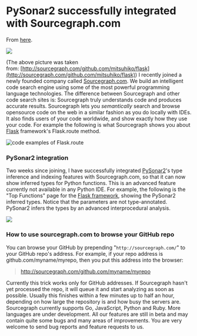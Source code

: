 # PySonar2 successfully integrated with Sourcegraph.com

From [here](https://yinwang0.substack.com/p/pysonar-sourcegraph).

![](https://substackcdn.com/image/fetch/w_1456,c_limit,f_auto,q_auto:good,fl_progressive:steep/https%3A%2F%2Fbucketeer-e05bbc84-baa3-437e-9518-adb32be77984.s3.amazonaws.com%2Fpublic%2Fimages%2F01ff6607-60b5-4bf2-a849-16970fb9823e_400x162.png)

<span>(The above picture was taken from: </span>[http://sourcegraph.com/github.com/mitsuhiko/flask](http://sourcegraph.com/github.com/mitsuhiko/flask)<span>) I recently joined a newly founded company called</span> [Sourcegraph.com](http://www.sourcegraph.com)<span>. We build an intelligent code search engine using some of the most powerful programming language technologies. The difference between Sourcegraph and other code search sites is: Sourcegraph truly understands code and produces accurate results. Sourcegraph lets you</span> _semantically_ <span>search and browse opensource code on the web in a similar fashion as you do locally with IDEs. It also finds users of your code worldwide, and show exactly how they use your code. For example the following is what Sourcegraph shows you about</span> [Flask](http://sourcegraph.com/github.com/mitsuhiko/flask)<span> framework's Flask.route method.</span>

![](https://substackcdn.com/image/fetch/w_1456,c_limit,f_auto,q_auto:good,fl_progressive:steep/https%3A%2F%2Fbucketeer-e05bbc84-baa3-437e-9518-adb32be77984.s3.amazonaws.com%2Fpublic%2Fimages%2F4d571736-2e07-46f9-b86c-b809ebb3ca3c_300x279.png "code examples of Flask.route")

### PySonar2 integration

<span>Two weeks since joining, I have successfully integrated</span> [PySonar2](http://github.com/yinwang0/pysonar2)<span>'s type inference and indexing features with Sourcegraph.com, so that it can now show inferred types for Python functions. This is an advanced feature currently not available in any Python IDE. For example, the following is the "Top Functions" page for the</span> [Flask framework](http://flask.pocoo.org)<span>, showing the PySonar2 inferred types. Notice that the parameters are not type-annotated. PySonar2 infers the types by an advanced interprocedural analysis.</span>

![](https://substackcdn.com/image/fetch/w_1456,c_limit,f_auto,q_auto:good,fl_progressive:steep/https%3A%2F%2Fbucketeer-e05bbc84-baa3-437e-9518-adb32be77984.s3.amazonaws.com%2Fpublic%2Fimages%2Fd863698a-1fbe-4e9f-b037-c21d07cb2999_300x240.png)

### How to use sourcegraph.com to browse your GitHub repo

<span>You can browse your GitHub by prepending "</span>`http://sourcegraph.com/`<span>" to your GitHub repo's address. For example, if your repo address is github.com/myname/myrepo, then you put this address into the browser:</span>

> http://sourcegraph.com/github.com/myname/myrepo

Currently this trick works only for GitHub addresses. If Sourcegraph hasn't yet processed the repo, it will queue it and start analyzing as soon as possible. Usually this finishes within a few minutes up to half an hour, depending on how large the repository is and how busy the servers are. Sourcegraph currently supports Go, JavaScript, Python and Ruby. More languages are under development. All our features are still in beta and may contain quite some bugs and many areas of improvements. You are very welcome to send bug reports and feature requests to us.
